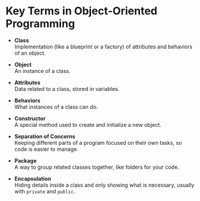 # Key Terms in Object-Oriented Programming

- **Class**  
  Implementation (like a blueprint or a factory) of attributes and behaviors of an object.

- **Object**  
  An instance of a class.

- **Attributes**  
  Data related to a class, stored in variables.

- **Behaviors**  
  What instances of a class can *do*.

- **Constructor**  
  A special method used to create and initialize a new object.

- **Separation of Concerns**  
  Keeping different parts of a program focused on their own tasks, so code is easier to manage.

- **Package**  
  A way to group related classes together, like folders for your code.

- **Encapsulation**  
  Hiding details inside a class and only showing what is necessary, usually with `private` and `public`.
